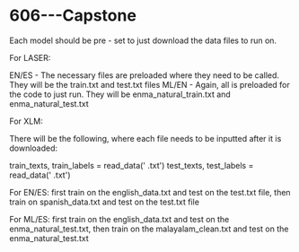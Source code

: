 # 606---Capstone

Each model should be pre - set to just download the data files to run on.

For LASER:

  EN/ES - The necessary files are preloaded where they need to be called. They will be the train.txt and test.txt files
  ML/EN - Again, all is preloaded for the code to just run. They will be enma_natural_train.txt and enma_natural_test.txt

For XLM:

  There will be the following, where each file needs to be inputted after it is downloaded: 

  train_texts, train_labels = read_data('     .txt')
  test_texts, test_labels = read_data('       .txt')

  For EN/ES: first train on the english_data.txt and test on the test.txt file, then train on spanish_data.txt and test on the test.txt file
  
  For ML/ES: first train on the english_data.txt and test on the enma_natural_test.txt, then train on the malayalam_clean.txt and test on the enma_natural_test.txt
